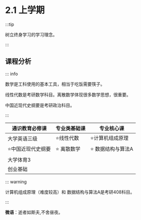 # 2.1 上学期

:::tip

树立终身学习的学习理念。

:::

## 课程分析

::: info 

数学是工科使用的基本工具，相当于吃饭需要筷子。

线性代数是考研数学科目。离散数学体现很多数学思想，很重要。

中国近现代史纲要是考研政治科目。

:::

| 通识教育必修课    | 专业类基础课 | 专业核心课        |
| ----------------- | ------------ | ----------------- |
| 大学英语三级      | ⭐️线性代数    | ⭐️计算机组成原理   |
| ⭐️中国近现代史纲要 | ⭐️ 离散数学   | ⭐️ 数据结构与算法A |
| 大学体育3         |              |                   |
| 创业基础          |              |                   |



::: warning 

计算机组成原理（难度较高）和 数据结构与算法A是考研408科目。

 :::



**微语**：逝者如斯夫,不舍昼夜。